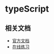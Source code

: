 # typeScript

## 相关文档

* [官方文档](https://www.tslang.cn/docs/home.html)
* [在线练习](http://www.typescriptlang.org/play/index.html)
